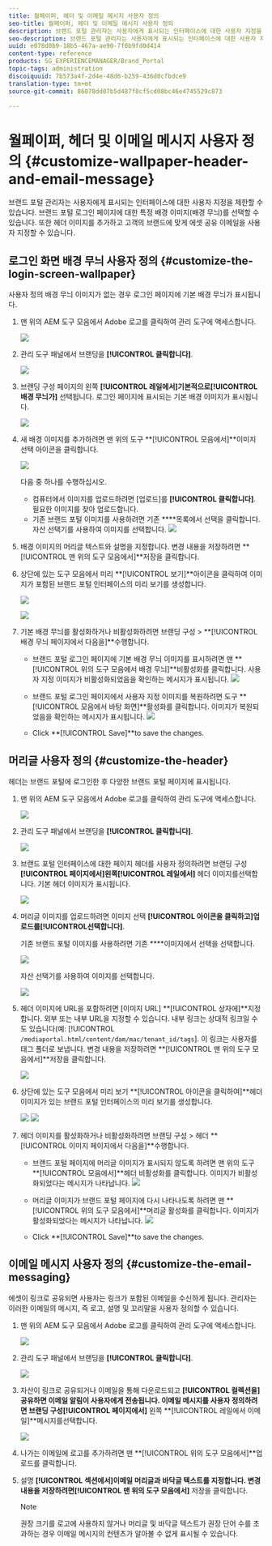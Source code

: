 ```yaml
---
title: 월페이퍼, 헤더 및 이메일 메시지 사용자 정의
seo-title: 월페이퍼, 헤더 및 이메일 메시지 사용자 정의
description: 브랜드 포털 관리자는 사용자에게 표시되는 인터페이스에 대한 사용자 지정을 제한할 수 있습니다. 브랜드 포털 로그인 페이지에 대한 특정 배경 이미지(배경 무늬)를 선택할 수 있습니다. 또한 헤더 이미지를 추가하고 고객의 브랜드에 맞게 에셋 공유 이메일을 사용자 지정할 수 있습니다.
seo-description: 브랜드 포털 관리자는 사용자에게 표시되는 인터페이스에 대한 사용자 지정을 제한할 수 있습니다. 브랜드 포털 로그인 페이지에 대한 특정 배경 이미지(배경 무늬)를 선택할 수 있습니다. 또한 헤더 이미지를 추가하고 고객의 브랜드에 맞게 에셋 공유 이메일을 사용자 지정할 수 있습니다.
uuid: e078d0b9-18b5-467a-ae90-7f0b9fd0d414
content-type: reference
products: SG_EXPERIENCEMANAGER/Brand_Portal
topic-tags: administration
discoiquuid: 7b573a4f-2d4e-48d6-b259-436d0cfbdce9
translation-type: tm+mt
source-git-commit: 86078dd07b5d487f8cf5cd08bc46e4745529c873

---
```



# 월페이퍼, 헤더 및 이메일 메시지 사용자 정의 {#customize-wallpaper-header-and-email-message}

브랜드 포털 관리자는 사용자에게 표시되는 인터페이스에 대한 사용자 지정을 제한할 수 있습니다. 브랜드 포털 로그인 페이지에 대한 특정 배경 이미지(배경 무늬)를 선택할 수 있습니다. 또한 헤더 이미지를 추가하고 고객의 브랜드에 맞게 에셋 공유 이메일을 사용자 지정할 수 있습니다.

## 로그인 화면 배경 무늬 사용자 정의 {#customize-the-login-screen-wallpaper}

사용자 정의 배경 무늬 이미지가 없는 경우 로그인 페이지에 기본 배경 무늬가 표시됩니다.

1. 맨 위의 AEM 도구 모음에서 Adobe 로고를 클릭하여 관리 도구에 액세스합니다.

   ![](assets/aemlogo.png)

1. 관리 도구 패널에서 브랜딩을 **[!UICONTROL 클릭합니다]**.


   ![](assets/admin-tools-panel-10.png)

1. 브랜딩 구성 페이지의 왼쪽 **[!UICONTROL 레일에서]**기본적으로**[!UICONTROL &#x200B;배경 무늬가]** 선택됩니다. 로그인 페이지에 표시되는 기본 배경 이미지가 표시됩니다.

   ![](assets/default_wallpaper.png)

1. 새 배경 이미지를 추가하려면 맨 위의 도구 **[!UICONTROL 모음에서]**이미지 선택 아이콘을 클릭합니다.

   ![](assets/choose_wallpaperimage.png)

   다음 중 하나를 수행하십시오.

   * 컴퓨터에서 이미지를 업로드하려면 [업로드]를 **[!UICONTROL 클릭합니다]**. 필요한 이미지를 찾아 업로드합니다.
   * 기존 브랜드 포털 이미지를 사용하려면 기존 ****목록에서 선택을 클릭합니다. 자산 선택기를 사용하여 이미지를 선택합니다.
   ![](assets/asset-picker.png)

1. 배경 이미지의 머리글 텍스트와 설명을 지정합니다. 변경 내용을 저장하려면 **[!UICONTROL 맨 위의 도구 모음에서]**저장을 클릭합니다.

1. 상단에 있는 도구 모음에서 미리 **[!UICONTROL 보기]**아이콘을 클릭하여 이미지가 포함된 브랜드 포털 인터페이스의 미리 보기를 생성합니다.

   ![](assets/chlimage_1.png)

   ![](assets/custom-wallpaper-preview.png)

1. 기본 배경 무늬를 활성화하거나 비활성화하려면 브랜딩 구성 > **[!UICONTROL 배경 무늬 페이지에서 다음을]**수행합니다.

   * 브랜드 포털 로그인 페이지에 기본 배경 무늬 이미지를 표시하려면 맨 **[!UICONTROL 위의 도구 모음에서 배경 무늬]**비활성화를 클릭합니다. 사용자 지정 이미지가 비활성화되었음을 확인하는 메시지가 표시됩니다.
   ![](assets/chlimage_1-1.png)

   * 브랜드 포털 로그인 페이지에서 사용자 지정 이미지를 복원하려면 도구 **[!UICONTROL 모음에서 바탕 화면]**활성화를 클릭합니다. 이미지가 복원되었음을 확인하는 메시지가 표시됩니다.
   ![](assets/chlimage_1-2.png)

   * Click **[!UICONTROL Save]**to save the changes.



## 머리글 사용자 정의 {#customize-the-header}

헤더는 브랜드 포털에 로그인한 후 다양한 브랜드 포털 페이지에 표시됩니다.

1. 맨 위의 AEM 도구 모음에서 Adobe 로고를 클릭하여 관리 도구에 액세스합니다.

   ![](assets/aemlogo.png)

1. 관리 도구 패널에서 브랜딩을 **[!UICONTROL 클릭합니다]**.

   ![](assets/admin-tools-panel-11.png)

1. 브랜드 포털 인터페이스에 대한 페이지 헤더를 사용자 정의하려면 브랜딩 구성 **[!UICONTROL 페이지에서]**왼쪽**[!UICONTROL &#x200B;레일에서]** 헤더 이미지를선택합니다. 기본 헤더 이미지가 표시됩니다.

   ![](assets/default-header.png)

1. 머리글 이미지를 업로드하려면 이미지 선택 **[!UICONTROL 아이콘을 클릭하고]**업로드를**[!UICONTROL &#x200B;선택합니다]**.

   기존 브랜드 포털 이미지를 사용하려면 기존 ****이미지에서 선택을 선택합니다.

   ![](assets/choose_wallpaperimage-1.png)

   자산 선택기를 사용하여 이미지를 선택합니다.

   ![](assets/asset-picker-header.png)

1. 헤더 이미지에 URL을 포함하려면 [이미지 URL] **[!UICONTROL 상자에]**지정합니다. 외부 또는 내부 URL을 지정할 수 있습니다. 내부 링크는 상대적 링크일 수도 있습니다(예:   [!UICONTROL `/mediaportal.html/content/dam/mac/tenant_id/tags`].
이 링크는 사용자를 태그 폴더로 보냅니다.
변경 내용을 저장하려면 **[!UICONTROL 맨 위의 도구 모음에서]**저장을 클릭합니다.

   ![](assets/configure_brandingheaderimageurl.png)

1. 상단에 있는 도구 모음에서 미리 보기 **[!UICONTROL 아이콘을 클릭하여]**헤더 이미지가 있는 브랜드 포털 인터페이스의 미리 보기를 생성합니다.

   ![](assets/chlimage_1-3.png)
   ![](assets/custom_header_preview.png)

1. 헤더 이미지를 활성화하거나 비활성화하려면 브랜딩 구성 > 헤더 **[!UICONTROL 이미지 페이지에서 다음을]**수행합니다.

   * 브랜드 포털 페이지에 머리글 이미지가 표시되지 않도록 하려면 맨 위의 도구 **[!UICONTROL 모음에서]**헤더 비활성화를 클릭합니다. 이미지가 비활성화되었다는 메시지가 나타납니다.
   ![](assets/chlimage_1-4.png)

   * 머리글 이미지가 브랜드 포털 페이지에 다시 나타나도록 하려면 맨 **[!UICONTROL 위의 도구 모음에서]**머리글 활성화를 클릭합니다. 이미지가 활성화되었다는 메시지가 나타납니다.
   ![](assets/chlimage_1-5.png)

   * Click **[!UICONTROL Save]**to save the changes.



## 이메일 메시지 사용자 정의 {#customize-the-email-messaging}

에셋이 링크로 공유되면 사용자는 링크가 포함된 이메일을 수신하게 됩니다. 관리자는 이러한 이메일의 메시지, 즉 로고, 설명 및 꼬리말을 사용자 정의할 수 있습니다.

1. 맨 위의 AEM 도구 모음에서 Adobe 로고를 클릭하여 관리 도구에 액세스합니다.

   ![](assets/aemlogo.png)

1. 관리 도구 패널에서 브랜딩을 **[!UICONTROL 클릭합니다]**.

   ![](assets/admin-tools-panel-12.png)

1. 자산이 링크로 공유되거나 이메일을 통해 다운로드되고 **[!UICONTROL 컬렉션을]**공유하면 이메일 알림이 사용자에게 전송됩니다. 이메일 메시지를 사용자 정의하려면 브랜딩 구성**[!UICONTROL &#x200B;페이지에서]** 왼쪽 **[!UICONTROL 레일에서 이메일]**메시지를선택합니다.

   ![](assets/configure-branding-page-email.png)

1. 나가는 이메일에 로고를 추가하려면 맨 **[!UICONTROL 위의 도구 모음에서]**업로드를 클릭합니다.

1. 설명 **[!UICONTROL 섹션에서]**이메일 머리글과 바닥글 텍스트를 지정합니다. 변경 내용을 저장하려면**[!UICONTROL &#x200B;맨 위의 도구 모음에서]** 저장을 클릭합니다.

   >[!NOTE]
   >
   >권장 크기를 로고에 사용하지 않거나 머리글 및 바닥글 텍스트가 권장 단어 수를 초과하는 경우 이메일 메시지의 컨텐츠가 알아볼 수 없게 표시될 수 있습니다.
